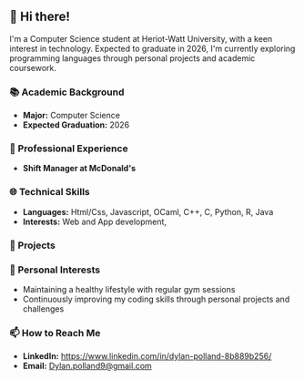 ## 👋 Hi there!

I'm a Computer Science student at Heriot-Watt University, with a keen interest in technology. Expected to graduate in 2026, I'm currently exploring programming languages through personal projects and academic coursework.

### 📚 Academic Background

- **Major:** Computer Science
- **Expected Graduation:** 2026

### 💼 Professional Experience

- **Shift Manager at McDonald's**

### 🌐 Technical Skills

- **Languages:** Html/Css, Javascript, OCaml, C++, C, Python, R, Java
- **Interests:** Web and App development, 

### 🚀 Projects


### 💪 Personal Interests

- Maintaining a healthy lifestyle with regular gym sessions
- Continuously improving my coding skills through personal projects and challenges

### 📫 How to Reach Me

- **LinkedIn:** https://www.linkedin.com/in/dylan-polland-8b889b256/
- **Email:** Dylan.polland9@gmail.com


